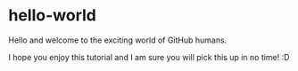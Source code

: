 # hello-world

Hello and welcome to the exciting world of GitHub humans. 

I hope you enjoy this tutorial and I am sure you will pick this up in no time! :D 
